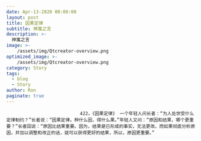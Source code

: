 ```yaml
---
date: Apr-13-2020 00:00:00
layout: post
title: 因果定律
subtitle: 神寓之言
description: >-
  神寓之言
image: >-
    /assets/img/Qtcreator-overview.png
optimized_image: >-
    /assets/img/Qtcreator-overview.png
category: Story
tags:
  - blog
  - Story
author: Ron
paginate: true
---
```


							　　422，《因果定律》 一个年轻人问长者：“为人处世受什么定律制约？”长者说：“因果定律。种什么因，得什么果。”年轻人又问：“原因和结果，哪个更重要？”长者回说：“原因比结果重要。因为，结果是已形成的事实，无法更改，而如果彻底分析原因，并加以调整和改正的话，就可以获得更好的结果，所以，原因更重要。”
							
							
						